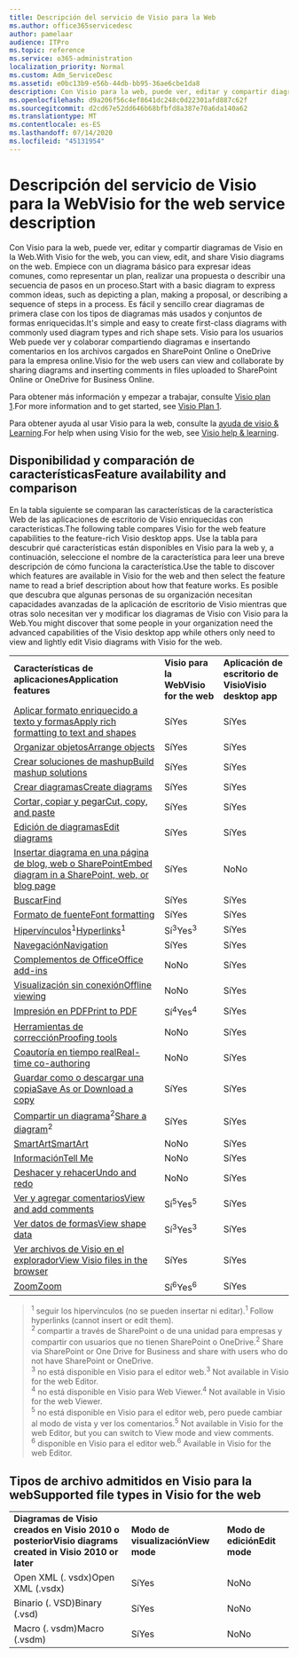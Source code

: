 ```yaml
---
title: Descripción del servicio de Visio para la Web
ms.author: office365servicedesc
author: pamelaar
audience: ITPro
ms.topic: reference
ms.service: o365-administration
localization_priority: Normal
ms.custom: Adm_ServiceDesc
ms.assetid: e0bc13b9-e56b-44db-bb95-36ae6cbe1da8
description: Con Visio para la web, puede ver, editar y compartir diagramas de Visio en la Web.
ms.openlocfilehash: d9a206f56c4ef8641dc248c0d22301afd887c62f
ms.sourcegitcommit: d2cd67e52dd646b68bfbfd8a387e70a6da140a62
ms.translationtype: MT
ms.contentlocale: es-ES
ms.lasthandoff: 07/14/2020
ms.locfileid: "45131954"
---
```

# <a name="visio-for-the-web-service-description"></a><span data-ttu-id="05773-103">Descripción del servicio de Visio para la Web</span><span class="sxs-lookup"><span data-stu-id="05773-103">Visio for the web service description</span></span>

<span data-ttu-id="05773-104">Con Visio para la web, puede ver, editar y compartir diagramas de Visio en la Web.</span><span class="sxs-lookup"><span data-stu-id="05773-104">With Visio for the web, you can view, edit, and share Visio diagrams on the web.</span></span> <span data-ttu-id="05773-105">Empiece con un diagrama básico para expresar ideas comunes, como representar un plan, realizar una propuesta o describir una secuencia de pasos en un proceso.</span><span class="sxs-lookup"><span data-stu-id="05773-105">Start with a basic diagram to express common ideas, such as depicting a plan, making a proposal, or describing a sequence of steps in a process.</span></span> <span data-ttu-id="05773-106">Es fácil y sencillo crear diagramas de primera clase con los tipos de diagramas más usados y conjuntos de formas enriquecidas.</span><span class="sxs-lookup"><span data-stu-id="05773-106">It's simple and easy to create first-class diagrams with commonly used diagram types and rich shape sets.</span></span> <span data-ttu-id="05773-107">Visio para los usuarios Web puede ver y colaborar compartiendo diagramas e insertando comentarios en los archivos cargados en SharePoint Online o OneDrive para la empresa online.</span><span class="sxs-lookup"><span data-stu-id="05773-107">Visio for the web users can view and collaborate by sharing diagrams and inserting comments in files uploaded to SharePoint Online or OneDrive for Business Online.</span></span>
  
<span data-ttu-id="05773-108">Para obtener más información y empezar a trabajar, consulte [Visio plan 1](https://products.office.com/en-US/visio/visio-online).</span><span class="sxs-lookup"><span data-stu-id="05773-108">For more information and to get started, see [Visio Plan 1](https://products.office.com/en-US/visio/visio-online).</span></span>
  
<span data-ttu-id="05773-109">Para obtener ayuda al usar Visio para la web, consulte la [ayuda de visio & Learning](https://support.office.com/visio).</span><span class="sxs-lookup"><span data-stu-id="05773-109">For help when using Visio for the web, see [Visio help & learning](https://support.office.com/visio).</span></span>
  
## <a name="feature-availability-and-comparison"></a><span data-ttu-id="05773-110">Disponibilidad y comparación de características</span><span class="sxs-lookup"><span data-stu-id="05773-110">Feature availability and comparison</span></span>

<span data-ttu-id="05773-111">En la tabla siguiente se comparan las características de la característica Web de las aplicaciones de escritorio de Visio enriquecidas con características.</span><span class="sxs-lookup"><span data-stu-id="05773-111">The following table compares Visio for the web feature capabilities to the feature-rich Visio desktop apps.</span></span> <span data-ttu-id="05773-112">Use la tabla para descubrir qué características están disponibles en Visio para la web y, a continuación, seleccione el nombre de la característica para leer una breve descripción de cómo funciona la característica.</span><span class="sxs-lookup"><span data-stu-id="05773-112">Use the table to discover which features are available in Visio for the web and then select the feature name to read a brief description about how that feature works.</span></span> <span data-ttu-id="05773-113">Es posible que descubra que algunas personas de su organización necesitan capacidades avanzadas de la aplicación de escritorio de Visio mientras que otras solo necesitan ver y modificar los diagramas de Visio con Visio para la Web.</span><span class="sxs-lookup"><span data-stu-id="05773-113">You might discover that some people in your organization need the advanced capabilities of the Visio desktop app while others only need to view and lightly edit Visio diagrams with Visio for the web.</span></span> 
  
||||
|:-----|:-----|:-----|
|<span data-ttu-id="05773-114">**Características de aplicaciones**</span><span class="sxs-lookup"><span data-stu-id="05773-114">**Application features**</span></span> <br/> |<span data-ttu-id="05773-115">**Visio para la Web**</span><span class="sxs-lookup"><span data-stu-id="05773-115">**Visio for the web**</span></span> <br/> |<span data-ttu-id="05773-116">**Aplicación de escritorio de Visio**</span><span class="sxs-lookup"><span data-stu-id="05773-116">**Visio desktop app**</span></span> <br/> |
|[<span data-ttu-id="05773-117">Aplicar formato enriquecido a texto y formas</span><span class="sxs-lookup"><span data-stu-id="05773-117">Apply rich formatting to text and shapes</span></span>](visio-online.md#apply-rich-formatting-to-text-and-shapes) <br/> |<span data-ttu-id="05773-118">Sí</span><span class="sxs-lookup"><span data-stu-id="05773-118">Yes</span></span>  <br/> |<span data-ttu-id="05773-119">Sí</span><span class="sxs-lookup"><span data-stu-id="05773-119">Yes</span></span>  <br/> |
|[<span data-ttu-id="05773-120">Organizar objetos</span><span class="sxs-lookup"><span data-stu-id="05773-120">Arrange objects</span></span>](visio-online.md#arrange-objects) <br/> |<span data-ttu-id="05773-121">Sí</span><span class="sxs-lookup"><span data-stu-id="05773-121">Yes</span></span>  <br/> |<span data-ttu-id="05773-122">Sí</span><span class="sxs-lookup"><span data-stu-id="05773-122">Yes</span></span>  <br/> |
|[<span data-ttu-id="05773-123">Crear soluciones de mashup</span><span class="sxs-lookup"><span data-stu-id="05773-123">Build mashup solutions</span></span>](visio-online.md#build-mashup-solutions) <br/> |<span data-ttu-id="05773-124">Sí</span><span class="sxs-lookup"><span data-stu-id="05773-124">Yes</span></span>  <br/> |<span data-ttu-id="05773-125">Sí</span><span class="sxs-lookup"><span data-stu-id="05773-125">Yes</span></span>  <br/> |
|[<span data-ttu-id="05773-126">Crear diagramas</span><span class="sxs-lookup"><span data-stu-id="05773-126">Create diagrams</span></span>](visio-online.md#create-diagrams) <br/> |<span data-ttu-id="05773-127">Sí</span><span class="sxs-lookup"><span data-stu-id="05773-127">Yes</span></span>  <br/> |<span data-ttu-id="05773-128">Sí</span><span class="sxs-lookup"><span data-stu-id="05773-128">Yes</span></span>  <br/> |
|[<span data-ttu-id="05773-129">Cortar, copiar y pegar</span><span class="sxs-lookup"><span data-stu-id="05773-129">Cut, copy, and paste</span></span>](visio-online.md#cut-copy-and-paste) <br/> |<span data-ttu-id="05773-130">Sí</span><span class="sxs-lookup"><span data-stu-id="05773-130">Yes</span></span>  <br/> |<span data-ttu-id="05773-131">Sí</span><span class="sxs-lookup"><span data-stu-id="05773-131">Yes</span></span>  <br/> |
|[<span data-ttu-id="05773-132">Edición de diagramas</span><span class="sxs-lookup"><span data-stu-id="05773-132">Edit diagrams</span></span>](visio-online.md#edit-diagrams) <br/> |<span data-ttu-id="05773-133">Sí</span><span class="sxs-lookup"><span data-stu-id="05773-133">Yes</span></span>  <br/> |<span data-ttu-id="05773-134">Sí</span><span class="sxs-lookup"><span data-stu-id="05773-134">Yes</span></span>  <br/> |
|[<span data-ttu-id="05773-135">Insertar diagrama en una página de blog, web o SharePoint</span><span class="sxs-lookup"><span data-stu-id="05773-135">Embed diagram in a SharePoint, web, or blog page</span></span>](visio-online.md#embed-diagram-in-a-sharepoint-web-or-blog-page) <br/> |<span data-ttu-id="05773-136">Sí</span><span class="sxs-lookup"><span data-stu-id="05773-136">Yes</span></span>  <br/> |<span data-ttu-id="05773-137">No</span><span class="sxs-lookup"><span data-stu-id="05773-137">No</span></span>  <br/> |
|[<span data-ttu-id="05773-138">Buscar</span><span class="sxs-lookup"><span data-stu-id="05773-138">Find</span></span>](visio-online.md#find) <br/> |<span data-ttu-id="05773-139">Sí</span><span class="sxs-lookup"><span data-stu-id="05773-139">Yes</span></span>  <br/> |<span data-ttu-id="05773-140">Sí</span><span class="sxs-lookup"><span data-stu-id="05773-140">Yes</span></span>  <br/> |
|[<span data-ttu-id="05773-141">Formato de fuente</span><span class="sxs-lookup"><span data-stu-id="05773-141">Font formatting</span></span>](visio-online.md#font-formatting) <br/> |<span data-ttu-id="05773-142">Sí</span><span class="sxs-lookup"><span data-stu-id="05773-142">Yes</span></span>  <br/> |<span data-ttu-id="05773-143">Sí</span><span class="sxs-lookup"><span data-stu-id="05773-143">Yes</span></span>  <br/> |
|<span data-ttu-id="05773-144">[Hipervínculos](visio-online.md#hyperlinks)<sup>1</sup></span><span class="sxs-lookup"><span data-stu-id="05773-144">[Hyperlinks](visio-online.md#hyperlinks)<sup>1</sup></span></span> <br/> |<span data-ttu-id="05773-145">Sí<sup>3</sup></span><span class="sxs-lookup"><span data-stu-id="05773-145">Yes<sup>3</sup></span></span> <br/> |<span data-ttu-id="05773-146">Sí</span><span class="sxs-lookup"><span data-stu-id="05773-146">Yes</span></span>  <br/> |
|[<span data-ttu-id="05773-147">Navegación</span><span class="sxs-lookup"><span data-stu-id="05773-147">Navigation</span></span>](visio-online.md#navigation) <br/> |<span data-ttu-id="05773-148">Sí</span><span class="sxs-lookup"><span data-stu-id="05773-148">Yes</span></span>  <br/> |<span data-ttu-id="05773-149">Sí</span><span class="sxs-lookup"><span data-stu-id="05773-149">Yes</span></span>  <br/> |
|[<span data-ttu-id="05773-150">Complementos de Office</span><span class="sxs-lookup"><span data-stu-id="05773-150">Office add-ins</span></span>](visio-online.md#office-add-ins) <br/> |<span data-ttu-id="05773-151">No</span><span class="sxs-lookup"><span data-stu-id="05773-151">No</span></span>  <br/> |<span data-ttu-id="05773-152">Sí</span><span class="sxs-lookup"><span data-stu-id="05773-152">Yes</span></span>  <br/> |
|[<span data-ttu-id="05773-153">Visualización sin conexión</span><span class="sxs-lookup"><span data-stu-id="05773-153">Offline viewing</span></span>](visio-online.md#offline-viewing) <br/> |<span data-ttu-id="05773-154">No</span><span class="sxs-lookup"><span data-stu-id="05773-154">No</span></span>  <br/> |<span data-ttu-id="05773-155">Sí</span><span class="sxs-lookup"><span data-stu-id="05773-155">Yes</span></span>  <br/> |
|[<span data-ttu-id="05773-156">Impresión en PDF</span><span class="sxs-lookup"><span data-stu-id="05773-156">Print to PDF</span></span>](visio-online.md#print-to-pdf) <br/> |<span data-ttu-id="05773-157">Sí<sup>4</sup></span><span class="sxs-lookup"><span data-stu-id="05773-157">Yes<sup>4</sup></span></span> <br/> |<span data-ttu-id="05773-158">Sí</span><span class="sxs-lookup"><span data-stu-id="05773-158">Yes</span></span>  <br/> |
|[<span data-ttu-id="05773-159">Herramientas de corrección</span><span class="sxs-lookup"><span data-stu-id="05773-159">Proofing tools</span></span>](visio-online.md#proofing-tools) <br/> |<span data-ttu-id="05773-160">No</span><span class="sxs-lookup"><span data-stu-id="05773-160">No</span></span>  <br/> |<span data-ttu-id="05773-161">Sí</span><span class="sxs-lookup"><span data-stu-id="05773-161">Yes</span></span>  <br/> |
|[<span data-ttu-id="05773-162">Coautoría en tiempo real</span><span class="sxs-lookup"><span data-stu-id="05773-162">Real-time co-authoring</span></span>](visio-online.md#real-time-co-authoring) <br/> |<span data-ttu-id="05773-163">No</span><span class="sxs-lookup"><span data-stu-id="05773-163">No</span></span>  <br/> |<span data-ttu-id="05773-164">Sí</span><span class="sxs-lookup"><span data-stu-id="05773-164">Yes</span></span>  <br/> |
|[<span data-ttu-id="05773-165">Guardar como o descargar una copia</span><span class="sxs-lookup"><span data-stu-id="05773-165">Save As or Download a copy</span></span>](visio-online.md#save-as-or-download-a-copy) <br/> |<span data-ttu-id="05773-166">Sí</span><span class="sxs-lookup"><span data-stu-id="05773-166">Yes</span></span>  <br/> |<span data-ttu-id="05773-167">Sí</span><span class="sxs-lookup"><span data-stu-id="05773-167">Yes</span></span>  <br/> |
|<span data-ttu-id="05773-168">[Compartir un diagrama](visio-online.md#share-a-diagram)<sup>2</sup></span><span class="sxs-lookup"><span data-stu-id="05773-168">[Share a diagram](visio-online.md#share-a-diagram)<sup>2</sup></span></span> <br/> |<span data-ttu-id="05773-169">Sí</span><span class="sxs-lookup"><span data-stu-id="05773-169">Yes</span></span>  <br/> |<span data-ttu-id="05773-170">Sí</span><span class="sxs-lookup"><span data-stu-id="05773-170">Yes</span></span>  <br/> |
|[<span data-ttu-id="05773-171">SmartArt</span><span class="sxs-lookup"><span data-stu-id="05773-171">SmartArt</span></span>](visio-online.md#smartart) <br/> |<span data-ttu-id="05773-172">No</span><span class="sxs-lookup"><span data-stu-id="05773-172">No</span></span>  <br/> |<span data-ttu-id="05773-173">Sí</span><span class="sxs-lookup"><span data-stu-id="05773-173">Yes</span></span>  <br/> |
|[<span data-ttu-id="05773-174">Información</span><span class="sxs-lookup"><span data-stu-id="05773-174">Tell Me</span></span>](visio-online.md#tell-me) <br/> |<span data-ttu-id="05773-175">No</span><span class="sxs-lookup"><span data-stu-id="05773-175">No</span></span>  <br/> |<span data-ttu-id="05773-176">Sí</span><span class="sxs-lookup"><span data-stu-id="05773-176">Yes</span></span>  <br/> |
|[<span data-ttu-id="05773-177">Deshacer y rehacer</span><span class="sxs-lookup"><span data-stu-id="05773-177">Undo and redo</span></span>](visio-online.md#undo-and-redo) <br/> |<span data-ttu-id="05773-178">No</span><span class="sxs-lookup"><span data-stu-id="05773-178">No</span></span>  <br/> |<span data-ttu-id="05773-179">Sí</span><span class="sxs-lookup"><span data-stu-id="05773-179">Yes</span></span>  <br/> |
|[<span data-ttu-id="05773-180">Ver y agregar comentarios</span><span class="sxs-lookup"><span data-stu-id="05773-180">View and add comments</span></span>](visio-online.md#view-and-add-comments) <br/> |<span data-ttu-id="05773-181">Sí<sup>5</sup></span><span class="sxs-lookup"><span data-stu-id="05773-181">Yes<sup>5</sup></span></span> <br/> |<span data-ttu-id="05773-182">Sí</span><span class="sxs-lookup"><span data-stu-id="05773-182">Yes</span></span>  <br/> |
|[<span data-ttu-id="05773-183">Ver datos de formas</span><span class="sxs-lookup"><span data-stu-id="05773-183">View shape data</span></span>](visio-online.md#view-shape-data) <br/> |<span data-ttu-id="05773-184">Sí<sup>3</sup></span><span class="sxs-lookup"><span data-stu-id="05773-184">Yes<sup>3</sup></span></span> <br/> |<span data-ttu-id="05773-185">Sí</span><span class="sxs-lookup"><span data-stu-id="05773-185">Yes</span></span>  <br/> |
|[<span data-ttu-id="05773-186">Ver archivos de Visio en el explorador</span><span class="sxs-lookup"><span data-stu-id="05773-186">View Visio files in the browser</span></span>](visio-online.md#view-visio-files-in-the-browser) <br/> |<span data-ttu-id="05773-187">Sí</span><span class="sxs-lookup"><span data-stu-id="05773-187">Yes</span></span>  <br/> |<span data-ttu-id="05773-188">Sí</span><span class="sxs-lookup"><span data-stu-id="05773-188">Yes</span></span>  <br/> |
|[<span data-ttu-id="05773-189">Zoom</span><span class="sxs-lookup"><span data-stu-id="05773-189">Zoom</span></span>](visio-online.md#zoom) <br/> |<span data-ttu-id="05773-190">Sí<sup>6</sup></span><span class="sxs-lookup"><span data-stu-id="05773-190">Yes<sup>6</sup></span></span> <br/> |<span data-ttu-id="05773-191">Sí</span><span class="sxs-lookup"><span data-stu-id="05773-191">Yes</span></span>  <br/> |
   
> <span data-ttu-id="05773-192"><sup>1</sup> seguir los hipervínculos (no se pueden insertar ni editar).</span><span class="sxs-lookup"><span data-stu-id="05773-192"><sup>1</sup> Follow hyperlinks (cannot insert or edit them).</span></span> 
<br/><span data-ttu-id="05773-193"><sup>2</sup> compartir a través de SharePoint o de una unidad para empresas y compartir con usuarios que no tienen SharePoint o OneDrive.</span><span class="sxs-lookup"><span data-stu-id="05773-193"><sup>2</sup> Share via SharePoint or One Drive for Business and share with users who do not have SharePoint or OneDrive.</span></span> 
<br/> <span data-ttu-id="05773-194"><sup>3</sup> no está disponible en Visio para el editor web.</span><span class="sxs-lookup"><span data-stu-id="05773-194"><sup>3</sup> Not available in Visio for the web Editor.</span></span>
<br/><span data-ttu-id="05773-195"><sup>4</sup> no está disponible en Visio para Web Viewer.</span><span class="sxs-lookup"><span data-stu-id="05773-195"><sup>4</sup> Not available in Visio for the web Viewer.</span></span> 
<br/><span data-ttu-id="05773-196"><sup>5</sup> no está disponible en Visio para el editor web, pero puede cambiar al modo de vista y ver los comentarios.</span><span class="sxs-lookup"><span data-stu-id="05773-196"><sup>5</sup> Not available in Visio for the web Editor, but you can switch to View mode and view comments.</span></span> 
<br/><span data-ttu-id="05773-197"><sup>6</sup> disponible en Visio para el editor web.</span><span class="sxs-lookup"><span data-stu-id="05773-197"><sup>6</sup> Available in Visio for the web Editor.</span></span> 
  
## <a name="supported-file-types-in-visio-for-the-web"></a><span data-ttu-id="05773-198">Tipos de archivo admitidos en Visio para la web</span><span class="sxs-lookup"><span data-stu-id="05773-198">Supported file types in Visio for the web</span></span>

||||
|:-----|:-----|:-----|
|<span data-ttu-id="05773-199">**Diagramas de Visio creados en Visio 2010 o posterior**</span><span class="sxs-lookup"><span data-stu-id="05773-199">**Visio diagrams created in Visio 2010 or later**</span></span> <br/> |<span data-ttu-id="05773-200">**Modo de visualización**</span><span class="sxs-lookup"><span data-stu-id="05773-200">**View mode**</span></span> <br/> |<span data-ttu-id="05773-201">**Modo de edición**</span><span class="sxs-lookup"><span data-stu-id="05773-201">**Edit mode**</span></span> <br/> |
|<span data-ttu-id="05773-202">Open XML (. vsdx)</span><span class="sxs-lookup"><span data-stu-id="05773-202">Open XML (.vsdx)</span></span>  <br/> |<span data-ttu-id="05773-203">Sí</span><span class="sxs-lookup"><span data-stu-id="05773-203">Yes</span></span>  <br/> |<span data-ttu-id="05773-204">No</span><span class="sxs-lookup"><span data-stu-id="05773-204">No</span></span>  <br/> |
|<span data-ttu-id="05773-205">Binario (. VSD)</span><span class="sxs-lookup"><span data-stu-id="05773-205">Binary (.vsd)</span></span>  <br/> |<span data-ttu-id="05773-206">Sí</span><span class="sxs-lookup"><span data-stu-id="05773-206">Yes</span></span>  <br/> |<span data-ttu-id="05773-207">No</span><span class="sxs-lookup"><span data-stu-id="05773-207">No</span></span>  <br/> |
|<span data-ttu-id="05773-208">Macro (. vsdm)</span><span class="sxs-lookup"><span data-stu-id="05773-208">Macro (.vsdm)</span></span>  <br/> |<span data-ttu-id="05773-209">Sí</span><span class="sxs-lookup"><span data-stu-id="05773-209">Yes</span></span>  <br/> |<span data-ttu-id="05773-210">No</span><span class="sxs-lookup"><span data-stu-id="05773-210">No</span></span>  <br/> |
   

